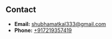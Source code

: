 ## **Contact**
- **Email:** [shubhamatkal333@gmail.com](mailto:shubhamatkal333@gmail.com)
- **Phone:** [+917219357419](tel:+917219357419)


